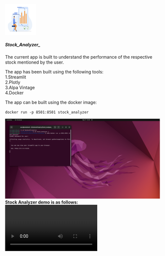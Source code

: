 <html>
<head><title>
      Stock Performance Predictor
      </title>
      </head>
<img src="logos/stock_analyzer.jpg" alt="center" height="100" width="100"></img>
<body>
<h5>Stock_Analyzer_</h5>
<p>The current app is built to understand the performance of the respective
stock mentioned by the user.</p>
<p>The app has been built using the following tools:<br>
    1.Streamlit<br>
    2.Plotly <br>
    3.Alpa Vintage <br>
    4.Docker<br></p>
<p>The app can be built using the docker image:</p>
<code>docker run -p 8501:8501 stock_analyzer
</code>
<div title="Images"><p>
<img src="assets/Screenshot from 2024-09-17 15-59-15.png"></img>
<b>Stock Analyzer demo is as follows:
<video src="assets/Screencast from 09-24-2024 10:33:15 AM.webm" controls autoplay="autoplay"></video>
</p>
</div>
</body>
</html>
